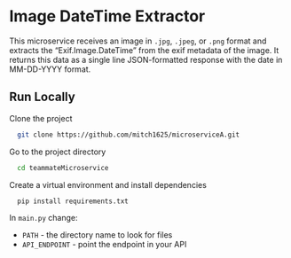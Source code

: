 
# Image DateTime Extractor

This microservice receives an image in `.jpg`, `.jpeg`, or `.png` format and extracts the “Exif.Image.DateTime” from the exif metadata of the image. It returns this data as a single line JSON-formatted response with the date in MM-DD-YYYY format.



## Run Locally

Clone the project

```bash
  git clone https://github.com/mitch1625/microserviceA.git
```

Go to the project directory

```bash
  cd teammateMicroservice
```

Create a virtual environment and install dependencies

```bash
  pip install requirements.txt
```

In `main.py` change:
- `PATH` - the directory name to look for files 
- `API_ENDPOINT` - point the endpoint in your API

